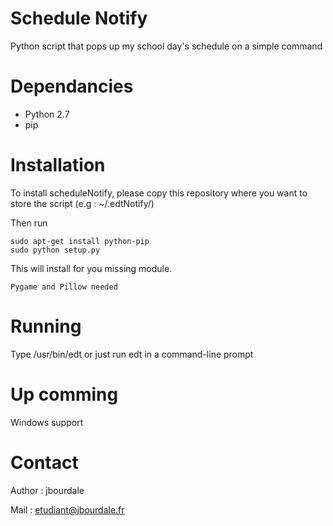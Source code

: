 # Schedule Notify

Python script that pops up my school day's schedule on a simple command

# Dependancies

  - Python 2.7
  - pip
  
# Installation
  
  To install scheduleNotify, please copy this repository where you want to store the script (e.g : ~/.edtNotify/)
  
  Then run
  
    sudo apt-get install python-pip
    sudo python setup.py

  This will install for you missing module. 
  
    Pygame and Pillow needed

# Running
 
 Type /usr/bin/edt or just run edt in a command-line prompt
 
# Up comming

  Windows support
 
# Contact

  Author : jbourdale
  
  Mail : etudiant@jbourdale.fr
